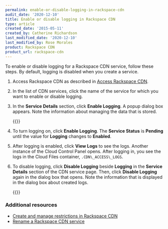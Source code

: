```yaml
---
permalink: enable-or-disable-logging-in-rackspace-cdn
audit_date: '2020-12-10'
title: Enable or disable logging in Rackspace CDN
type: article
created_date: '2015-05-11'
created_by: Catherine Richardson
last_modified_date: '2020-12-10'
last_modified_by: Rose Morales
product: Rackspace CDN
product_url: rackspace-cdn
---
```


To enable or disable logging for a Rackspace CDN service, follow these
steps. By default, logging is disabled when you create a service.

1. Access Rackspace CDN as described in [Access Rackspace CDN](/support/how-to/access-rackspace-cdn).

2. In the list of CDN services, click the name of the service for which you want
   to enable or disable logging.

3. In the **Service Details** section, click **Enable Logging**. A popup dialog
   box appears. Note the information about managing the data that is stored.

    {{<image src="EnableLogging.png" alt="" title="">}}

4. To turn logging on, click **Enable Logging**. The **Service
   Status** is **Pending** until the value for **Logging** changes to
   **Enabled**.

5. After logging is enabled, click **View Logs** to see the logs. Another
   instance of the Cloud Control Panel opens. After logging in, you see the logs
   in the Cloud Files container, `.CDN\_ACCESS\_LOGS`.

6. To disable logging, click **Disable Logging** beside **Logging** in the
   **Service Details** section of the CDN service page. Then, click **Disable
   Logging** again in the dialog box that opens. Note the information that is
   displayed in the dialog box about created logs.

   {{<image src="DisableLogging.png" alt="" title="">}}

### Additional resources

- [Create and manage restrictions in Rackspace CDN](/support/how-to/create-and-manage-restrictions-in-rackspace-cdn)
- [Rename a Rackspace CDN service](/support/how-to/rename-a-rackspace-cdn-service)
